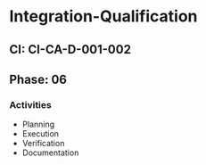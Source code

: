 # Integration-Qualification

## CI: CI-CA-D-001-002
## Phase: 06

### Activities
- Planning
- Execution
- Verification
- Documentation
